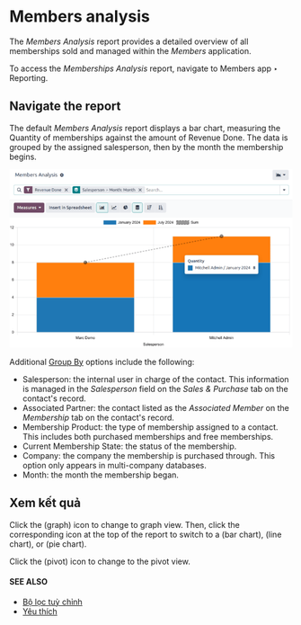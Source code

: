# Members analysis

The *Members Analysis* report provides a detailed overview of all memberships sold and managed
within the *Members* application.

To access the *Memberships Analysis* report, navigate to Members app ‣ Reporting.

## Navigate the report

The default *Members Analysis* report displays a bar chart, measuring the Quantity of
memberships against the amount of Revenue Done. The data is grouped by the assigned
salesperson, then by the month the membership begins.

![A sample of the members analysis report.](members_analysis/example-report.png)

Additional [Group By](../../essentials/search.md#search-group) options include the following:

- Salesperson: the internal user in charge of the contact. This information is managed
  in the *Salesperson* field on the *Sales & Purchase* tab on the contact's record.
- Associated Partner: the contact listed as the *Associated Member* on the *Membership*
  tab on the contact's record.
- Membership Product: the type of membership assigned to a contact. This includes both
  purchased memberships and free memberships.
- Current Membership State: the status of the membership.
- Company: the company the membership is purchased through. This option only appears in
  multi-company databases.
- Month: the month the membership began.

## Xem kết quả

Click the <i class="fa fa-area-chart"></i> (graph) icon to change to graph view. Then, click the
corresponding icon at the top of the report to switch to a <i class="fa fa-bar-chart"></i> (bar
chart), <i class="fa fa-line-chart"></i> (line chart), or <i class="fa fa-pie-chart"></i> (pie
chart).

Click the <i class="oi oi-view-pivot"></i> (pivot) icon to change to the pivot view.

#### SEE ALSO
- [Bộ lọc tuỳ chỉnh](../../essentials/search.md#search-custom-filters)
- [Yêu thích](../../essentials/search.md#search-favorites)

